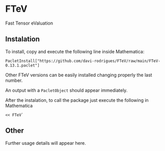 # FTeV
Fast Tensor eValuation

## Instalation
To install, copy and execute the following line inside Mathematica:
```
PacletInstall["https://github.com/davi-rodrigues/FTeV/raw/main/FTeV-0.13.1.paclet"]
```

Other FTeV versions can be easily installed changing properly the last number.

An output with a `PacletObject` should appear immediately. 

After the instalation, to call the package just execute the following in Mathematica
```
<< FTeV`
```

## Other

Further usage details will appear here.
